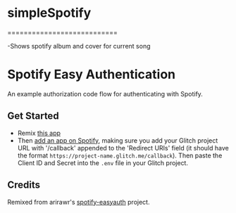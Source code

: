 # simpleSpotify
===========================

-Shows spotify album and cover for current song 


Spotify Easy Authentication
===========================
An example authorization code flow for authenticating with Spotify.

## Get Started
- Remix [this app](https://glitch.com/edit/#!/remix/spotify-oauth)
- Then [add an app on Spotify](https://developer.spotify.com/my-applications/), making sure you add your Glitch project URL with '/callback' appended to the 'Redirect URIs' field (it should have the format `https://project-name.glitch.me/callback`). Then paste the Client ID and Secret into the `.env` file  in your Glitch project.

## Credits
Remixed from arirawr's [spotify-easyauth](https://glitch.com/edit/#!/spotify-easyauth) project.
